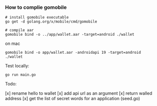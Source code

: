 ### How to complie gomobile


```
# install gomobile executable
go get -d golang.org/x/mobile/cmd/gomobile

# compile aar
gomobile bind -o ../app/wallet.aar -target=android ./wallet

```

on mac

```
gomobile bind -o app/wallet.aar -androidapi 19 -target=android ./wallet
```

Test locally:

`go run main.go`

Todo: 

[x] rename hello to wallet
[x] add api url as an argument
[x] return walled address
[x] get the list of secret words for an application (seed.go)